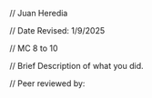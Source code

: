 // Juan Heredia

 // Date Revised: 1/9/2025

 // MC 8 to 10

 // Brief Description of what you did. 

// Peer reviewed by:
